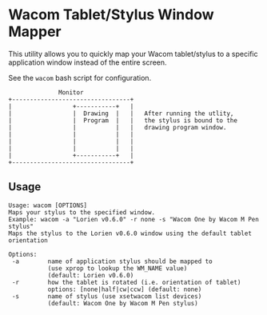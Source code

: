 # Wacom Tablet/Stylus Window Mapper

This utility allows you to quickly map your Wacom tablet/stylus to a specific
application window instead of the entire screen.

See the `wacom` bash script for configuration.

```text
              Monitor
+---------------------------------+
|                 +-----------+   |
|                 |  Drawing  |   |   After running the utlity,
|                 |  Program  |   |   the stylus is bound to the
|                 |           |   |   drawing program window.
|                 |           |   |
|                 |           |   |
|                 |           |   |
|                 +-----------+   |
+---------------------------------+
```

## Usage

```text
Usage: wacom [OPTIONS]
Maps your stylus to the specified window.
Example: wacom -a "Lorien v0.6.0" -r none -s "Wacom One by Wacom M Pen stylus"
Maps the stylus to the Lorien v0.6.0 window using the default tablet orientation

Options:
 -a        name of application stylus should be mapped to
           (use xprop to lookup the WM_NAME value)
           (default: Lorien v0.6.0)
 -r        how the tablet is rotated (i.e. orientation of tablet)
           options: [none|half|cw|ccw] (default: none)
 -s        name of stylus (use xsetwacom list devices)
           (default: Wacom One by Wacom M Pen stylus)
```
